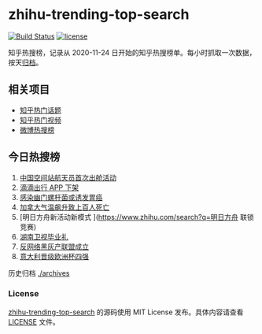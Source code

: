 # zhihu-trending-top-search

[![Build Status](https://github.com/justjavac/zhihu-trending-top-search/workflows/ci/badge.svg?branch=main)](https://github.com/justjavac/zhihu-trending-top-search/actions)
[![license](https://img.shields.io/github/license/justjavac/zhihu-trending-top-search)](https://github.com/justjavac/zhihu-trending-top-search/blob/main/LICENSE)

知乎热搜榜，记录从 2020-11-24 日开始的知乎热搜榜单。每小时抓取一次数据，按天[归档](./archives)。

## 相关项目

- [知乎热门话题](https://github.com/justjavac/zhihu-trending-hot-questions)
- [知乎热门视频](https://github.com/justjavac/zhihu-trending-hot-video)
- [微博热搜榜](https://github.com/justjavac/weibo-trending-hot-search)

## 今日热搜榜

<!-- BEGIN -->
<!-- 最后更新时间 Mon Jul 05 2021 07:05:54 GMT+0800 (China Standard Time) -->

1. [中国空间站航天员首次出舱活动](https://www.zhihu.com/search?q=首次出舱)
2. [滴滴出行 APP 下架](https://www.zhihu.com/search?q=滴滴下架)
3. [感染幽门螺杆菌或诱发胃癌](https://www.zhihu.com/search?q=幽门螺杆菌)
4. [加拿大气温飙升致上百人死亡](https://www.zhihu.com/search?q=加拿大气温飙升)
5. [明日方舟新活动新模式 ](https://www.zhihu.com/search?q=明日方舟 联锁竞赛)
6. [湖南卫视毕业礼](https://www.zhihu.com/search?q=2021毕业礼)
7. [反网络黑灰产联盟成立](https://www.zhihu.com/search?q=TapTap)
8. [意大利晋级欧洲杯四强](https://www.zhihu.com/search?q=意大利队)

<!-- END -->

历史归档 [./archives](./archives)

### License

[zhihu-trending-top-search](https://github.com/justjavac/zhihu-trending-top-search)
的源码使用 MIT License 发布。具体内容请查看 [LICENSE](./LICENSE) 文件。
